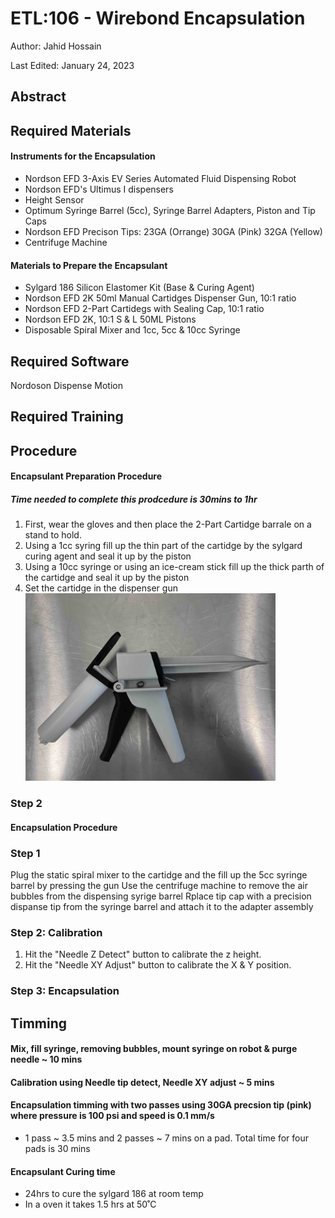 # ETL:106 - Wirebond Encapsulation

Author: Jahid Hossain

Last Edited: January 24, 2023

## Abstract

## Required Materials
  #### Instruments for the Encapsulation
   - Nordson EFD 3-Axis EV Series Automated Fluid Dispensing Robot
   - Nordson EFD's Ultimus I dispensers
   - Height Sensor 
   - Optimum Syringe Barrel (5cc), Syringe Barrel Adapters, Piston and Tip Caps 
   - Nordson EFD Precison Tips: 23GA (Orrange) 30GA (Pink) 32GA (Yellow)
   - Centrifuge Machine
  
  #### Materials to Prepare the Encapsulant
   - Sylgard 186 Silicon Elastomer Kit (Base & Curing Agent)
   - Nordson EFD 2K 50ml Manual Cartidges Dispenser Gun, 10:1 ratio
   - Nordson EFD 2-Part Cartidegs with Sealing Cap, 10:1 ratio
   - Nordson EFD 2K, 10:1 S & L 50ML Pistons
   - Disposable Spiral Mixer and 1cc, 5cc & 10cc Syringe

## Required Software

Nordoson Dispense Motion


## Required Training


## Procedure

#### Encapsulant Preparation Procedure
##### Time needed to complete this prodcedure is 30mins to 1hr
 1. First, wear the gloves and then place the 2-Part Cartidge barrale on a stand to hold. 
 2.  Using a 1cc syring fill up the thin part of the cartidge by the sylgard curing agent and seal it up by the piston
 3.  Using a 10cc syringe or using an ice-cream stick fill up the thick parth of the cartidge and seal it up by the piston
 4.  Set the cartidge in the dispenser gun                                                                                                              <img src="https://github.com/jhosain/Lab-Instructions/blob/patch-1/sop/ETL/106_materials/images/dispenser_gun.jpeg" width="400px">
 
 
### Step 2
#### Encapsulation Procedure
### Step 1
  Plug the static spiral mixer to the cartidge and the fill up the 5cc syringe barrel by pressing the gun
  Use the centrifuge machine to remove the air bubbles from the dispensing syrige barrel
  Rplace tip cap with a precision dispanse tip from the syringe barrel and attach it to the adapter assembly
  
  ### Step 2: Calibration
  
  1. Hit the "Needle Z Detect" button to calibrate the z height. 
  2. Hit the "Needle XY Adjust" button to calibrate the X & Y position. 
  
  ### Step 3: Encapsulation
  
  ## Timming
   
  #### Mix, fill syringe, removing bubbles, mount syringe on robot & purge needle ~ 10 mins
  #### Calibration using Needle tip detect, Needle XY adjust ~ 5 mins
  #### Encapsulation timming with two passes using 30GA precsion tip (pink) where pressure is 100 psi and speed is 0.1 mm/s
  - 1 pass ~ 3.5 mins and 2 passes ~ 7 mins on a pad. Total time for four pads is 30 mins
  #### Encapsulant Curing time
  - 24hrs to cure the sylgard 186 at room temp
  - In a oven it takes 1.5 hrs at 50˚C  
